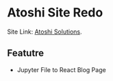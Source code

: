 # Atoshi Site Redo

Site Link: [Atoshi Solutions](https:atoshi.solutions).

## Featutre

- Jupyter File to React Blog Page